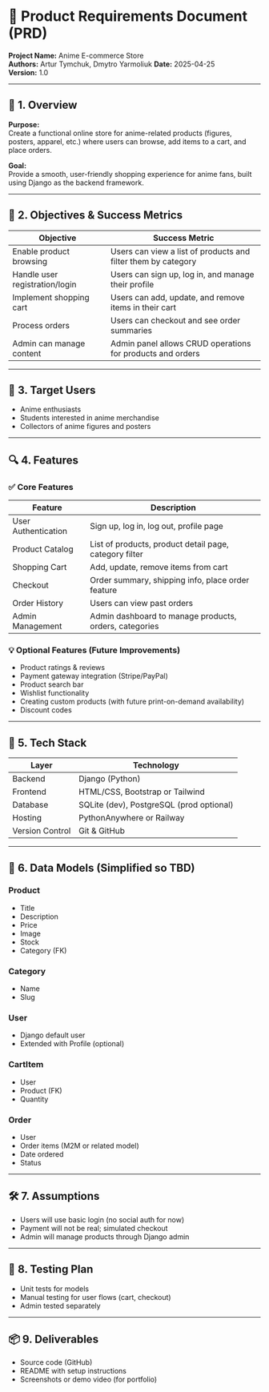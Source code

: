 
# 📝 Product Requirements Document (PRD)

**Project Name:** Anime E-commerce Store  
**Authors:** Artur Tymchuk, Dmytro Yarmoliuk
**Date:** 2025-04-25  
**Version:** 1.0

---

## 🔖 1. Overview

**Purpose:**  
Create a functional online store for anime-related products (figures, posters, apparel, etc.) where users can browse, add items to a cart, and place orders.

**Goal:**  
Provide a smooth, user-friendly shopping experience for anime fans, built using Django as the backend framework.

---

## 🎯 2. Objectives & Success Metrics

| Objective                        | Success Metric                                                |
|----------------------------------|---------------------------------------------------------------|
| Enable product browsing          | Users can view a list of products and filter them by category |
| Handle user registration/login   | Users can sign up, log in, and manage their profile           |
| Implement shopping cart          | Users can add, update, and remove items in their cart         |
| Process orders                   | Users can checkout and see order summaries                    |
| Admin can manage content         | Admin panel allows CRUD operations for products and orders    |

---

## 👤 3. Target Users

- Anime enthusiasts  
- Students interested in anime merchandise  
- Collectors of anime figures and posters  

---

## 🔍 4. Features

### ✅ Core Features

| Feature             | Description                                           |
|---------------------|-------------------------------------------------------|
| User Authentication | Sign up, log in, log out, profile page               |
| Product Catalog     | List of products, product detail page, category filter |
| Shopping Cart       | Add, update, remove items from cart                  |
| Checkout            | Order summary, shipping info, place order feature    |
| Order History       | Users can view past orders                           |
| Admin Management    | Admin dashboard to manage products, orders, categories|

### 💡 Optional Features (Future Improvements)

- Product ratings & reviews  
- Payment gateway integration (Stripe/PayPal)  
- Product search bar  
- Wishlist functionality  
- Creating custom products (with future print-on-demand availability)
- Discount codes  


---

## 🧱 5. Tech Stack

| Layer          | Technology                   |
|----------------|------------------------------|
| Backend        | Django (Python)              |
| Frontend       | HTML/CSS, Bootstrap or Tailwind |
| Database       | SQLite (dev), PostgreSQL (prod optional) |
| Hosting        | PythonAnywhere or Railway
| Version Control| Git & GitHub                 |

---

## 🧩 6. Data Models (Simplified so TBD)

### Product
- Title  
- Description  
- Price  
- Image  
- Stock  
- Category (FK)  

### Category
- Name  
- Slug  

### User
- Django default user  
- Extended with Profile (optional)  

### CartItem
- User  
- Product (FK)  
- Quantity  

### Order
- User  
- Order items (M2M or related model)  
- Date ordered  
- Status  

---

## 🛠 7. Assumptions

- Users will use basic login (no social auth for now)  
- Payment will not be real; simulated checkout  
- Admin will manage products through Django admin  

---

## 🧪 8. Testing Plan

- Unit tests for models  
- Manual testing for user flows (cart, checkout)  
- Admin tested separately  

---

## 📦 9. Deliverables

- Source code (GitHub)  
- README with setup instructions  
- Screenshots or demo video (for portfolio)
